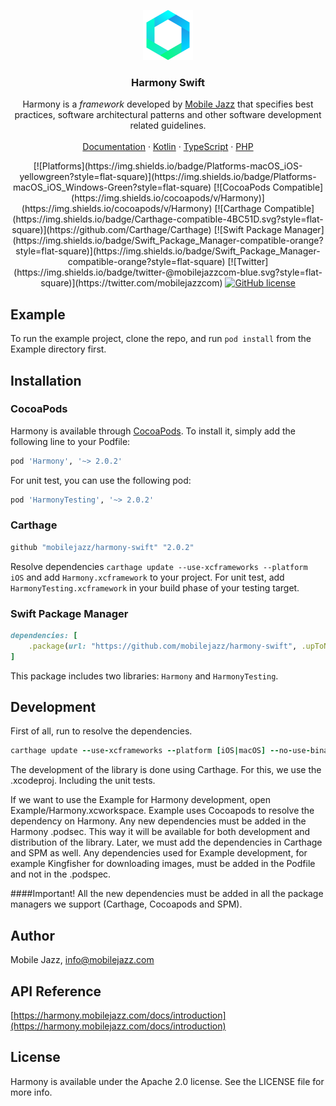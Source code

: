<p align="center">
  <a href="https://harmony.mobilejazz.com">
    <img src="https://raw.githubusercontent.com/mobilejazz/metadata/master/images/icons/harmony.svg" alt="MJ Harmony logo" width="80" height="80">
  </a>

  <h3 align="center">Harmony Swift</h3>

  <p align="center">
    Harmony is a <em>framework</em> developed by <a href="https://mobilejazz.com">Mobile Jazz</a> that specifies best practices, software architectural patterns and other software development related guidelines.
    <br />
    <br />
    <a href="https://harmony.mobilejazz.com">Documentation</a>
    ·
    <a href="https://github.com/mobilejazz/harmony-kotlin">Kotlin</a>
    ·
    <a href="https://github.com/mobilejazz/harmony-typescript">TypeScript</a>
    ·
    <a href="https://github.com/mobilejazz/harmony-php">PHP</a>
  </p>
  
  <p align="center">
  [![Platforms](https://img.shields.io/badge/Platforms-macOS_iOS-yellowgreen?style=flat-square)](https://img.shields.io/badge/Platforms-macOS_iOS_Windows-Green?style=flat-square)
[![CocoaPods Compatible](https://img.shields.io/cocoapods/v/Harmony)](https://img.shields.io/cocoapods/v/Harmony)
[![Carthage Compatible](https://img.shields.io/badge/Carthage-compatible-4BC51D.svg?style=flat-square)](https://github.com/Carthage/Carthage)
[![Swift Package Manager](https://img.shields.io/badge/Swift_Package_Manager-compatible-orange?style=flat-square)](https://img.shields.io/badge/Swift_Package_Manager-compatible-orange?style=flat-square)
[![Twitter](https://img.shields.io/badge/twitter-@mobilejazzcom-blue.svg?style=flat-square)](https://twitter.com/mobilejazzcom)
    <a href="https://github.com/mobilejazz/harmony-swift/blob/master/LICENSE"><img alt="GitHub license" src="https://img.shields.io/github/license/mobilejazz/harmony-swift"></a>
  </p>
</p>

## Example

To run the example project, clone the repo, and run `pod install` from the Example directory first.

## Installation

### CocoaPods

Harmony is available through [CocoaPods](http://cocoapods.org). To install
it, simply add the following line to your Podfile:

```ruby
pod 'Harmony', '~> 2.0.2'
```
For unit test, you can use the following pod:
```ruby
pod 'HarmonyTesting', '~> 2.0.2'
```

### Carthage

```ruby
github "mobilejazz/harmony-swift" "2.0.2"
```

Resolve dependencies `carthage update --use-xcframeworks --platform iOS` and add `Harmony.xcframework` to your project. For unit test, add `HarmonyTesting.xcframework` in your build phase of your testing target.

### Swift Package Manager

```ruby
dependencies: [
    .package(url: "https://github.com/mobilejazz/harmony-swift", .upToNextMajor(from: "2.0.2"))
]
```
This package includes two libraries: `Harmony` and `HarmonyTesting`.

## Development

First of all, run to resolve the dependencies.

```ruby
carthage update --use-xcframeworks --platform [iOS|macOS] --no-use-binaries
```

The development of the library is done using Carthage. For this, we use the .xcodeproj. Including the unit tests.

If we want to use the Example for Harmony development, open Example/Harmony.xcworkspace. Example uses Cocoapods to resolve the dependency on Harmony. Any new dependencies must be added in the Harmony .podsec. This way it will be available for both development and distribution of the library. Later, we must add the dependencies in Carthage and SPM as well.
Any dependencies used for Example development, for example Kingfisher for downloading images, must be added in the Podfile and not in the .podspec.

####Important!
All the new dependencies must be added in all the package managers we support (Carthage, Cocoapods and SPM).

## Author

Mobile Jazz, info@mobilejazz.com

## API Reference 

[https://harmony.mobilejazz.com/docs/introduction](https://harmony.mobilejazz.com/docs/introduction)

## License

Harmony is available under the Apache 2.0 license. See the LICENSE file for more info.
